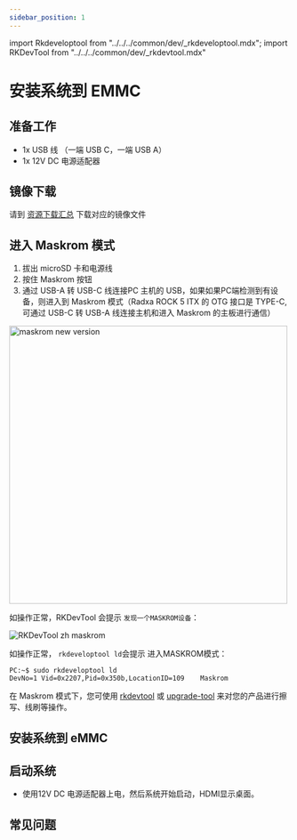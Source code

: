 ```yaml
---
sidebar_position: 1
---
```


import Rkdeveloptool from "../../../common/dev/\_rkdeveloptool.mdx";
import RKDevTool from "../../../common/dev/\_rkdevtool.mdx"

# 安装系统到 EMMC

## 准备工作

- 1x USB 线 （一端 USB C，一端 USB A）
- 1x 12V DC 电源适配器

## 镜像下载

请到 [资源下载汇总](../getting-started/download) 下载对应的镜像文件

## 进入 Maskrom 模式

1. 拔出 microSD 卡和电源线
2. 按住 Maskrom 按钮
3. 通过 USB-A 转 USB-C 线连接PC 主机的 USB，如果如果PC端检测到有设备，则进入到 Maskrom 模式（Radxa ROCK 5 ITX 的 OTG 接口是 TYPE-C,可通过 USB-C 转 USB-A 线连接主机和进入 Maskrom 的主板进行通信）

<img src="/img/rock5itx/rock5itx-maskrom-new.webp" alt="maskrom new version" width="500" />

<Tabs queryString="maskrom">

<TabItem value="Windows">

如操作正常，RKDevTool 会提示 `发现一个MASKROM设备`：

   <img src="/img/configuration/rkdevtool-zh-maskrom.webp" alt="RKDevTool zh maskrom" />
</TabItem>

<TabItem value="Linux">

如操作正常， `rkdeveloptool ld`会提示 进入MASKROM模式：

```
PC:~$ sudo rkdeveloptool ld
DevNo=1	Vid=0x2207,Pid=0x350b,LocationID=109	Maskrom
```

</TabItem>

</Tabs>

在 Maskrom 模式下，您可使用 [rkdevtool](rkdevtool) 或 [upgrade-tool](upgrade-tool) 来对您的产品进行擦写、线刷等操作。

## 安装系统到 eMMC

<Tabs queryString="install-os-emmc-using-maskrom">

<TabItem value="Windows">

<RKDevTool series="rock5" />

</TabItem>

<TabItem value="Linux">

<Rkdeveloptool series="rock5"/>

</TabItem>

</Tabs>

## 启动系统

- 使用12V DC 电源适配器上电，然后系统开始启动，HDMI显示桌面。

## 常见问题
